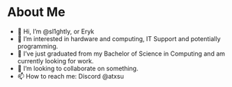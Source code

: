 # About Me

- 👋 Hi, I’m @sl1ghtly, or Eryk
- 👀 I’m interested in hardware and computing, IT Support and potentially programming.
- 🌱 I’ve just graduated from my Bachelor of Science in Computing and am currently looking for work.
- 💞️ I’m looking to collaborate on something.
- 📫 How to reach me: Discord @atxsu

<!---
sl1ghtly/sl1ghtly is a ✨ special ✨ repository because its `README.md` (this file) appears on your GitHub profile.
You can click the Preview link to take a look at your changes.
--->
